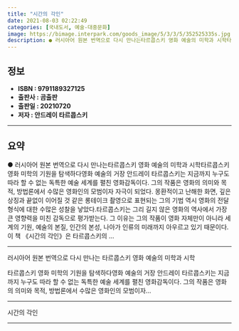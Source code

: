 ```yaml
---
title: "시간의 각인"
date: 2021-08-03 02:22:49
categories: [국내도서, 예술-대중문화]
image: https://bimage.interpark.com/goods_image/5/3/3/5/352525335s.jpg
description: ● 러시아어 원본 번역으로 다시 만나는타르콥스키 영화 예술의 미학과 시학타르콥스키 영화 미학의 기원을 탐색하다영화 예술의 거장 안드레이 타르콥스키는 지금까지 누구도 따라 할 수 없는 독특한 예술 세계를 펼친 영화감독이다. 그의 작품은 영화의 의미와 목적, 방법론에서 수많은 영화인의 모
---
```


## **정보**

- **ISBN : 9791189327125**
- **출판사 : 곰출판**
- **출판일 : 20210720**
- **저자 : 안드레이 타르콥스키**

------



## **요약**

●  러시아어 원본 번역으로 다시 만나는타르콥스키 영화 예술의 미학과 시학타르콥스키 영화 미학의 기원을 탐색하다영화 예술의 거장 안드레이 타르콥스키는 지금까지 누구도 따라 할 수 없는 독특한 예술 세계를 펼친 영화감독이다. 그의 작품은 영화의 의미와 목적, 방법론에서 수많은 영화인의 모범이자 자극이 되었다. 몽환적이고 난해한 화면, 깊은 상징과 끝없이 이어질 것 같은 롱테이크 촬영으로 표현되는 그의 기법 역시 영화의 전달 형식에 대한 수많은 성찰을 낳았다.타르콥스키는 그리 길지 않은 영화의 역사에서 가장 큰 영향력을 미친 감독으로 평가받는다. 그 이유는 그의 작품이 영화 자체만이 아니라 세계의 기원, 예술의 본질, 인간의 본성, 나아가 인류의 미래까지 아우르고 있기 때문이다.이 책 《시간의 각인》은 타르콥스키의 ...

------

러시아어 원본 번역으로 다시 만나는
타르콥스키 영화 예술의 미학과 시학

타르콥스키 영화 미학의 기원을 탐색하다영화 예술의 거장 안드레이 타르콥스키는 지금까지 누구도 따라 할 수 없는 독특한 예술 세계를 펼친 영화감독이다. 그의 작품은 영화의 의미와 목적, 방법론에서 수많은 영화인의 모범이자... 

------


시간의 각인 

------



